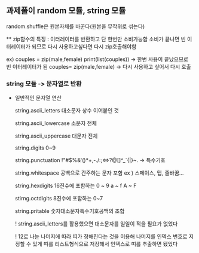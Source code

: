 ## 과제풀이 random 모듈, string 모듈

random.shuffle은 원본자체를 바꾼다(원본을 무작위로 섞는다)

** zip함수의 특징 :
  이터레이터를 반환하고 단 한번만 소비가능함
  소비가 끝나면 빈 이터레이터가 되므로 다시 사용하고싶다면 다시 zip호출해야함

  ex) couples = zip(male,female)
      print(list(couples)) -> 한번 사용이 끝났으므로 빈 이터레이터가 됨
      couples= zip(male,female) -> 다시 사용하고 싶어서 다시 호출

  ### string 모듈 -> 문자열로 반환
  - 일반적인 문자열 연산

    string.ascii_letters 대소문자 상수 이어붙인 것
    
    string.ascii_lowercase 소문자 전체
    
    string.ascii_uppercase 대문자 전체
    
    string.digits 0~9
    
    string.punctuation !"#$%&'()*+,-./:;<=>?@[\]^_`{|}~. -> 특수기호
    
    string.whitespace 공백으로 간주하는 문자 포함
    ex ) 스페이스, 탭, 줄바꿈...
    
    string.hexdigits 16진수에 포함하는 0 ~ 9 a ~ f A ~ F
    
    stirng.octdigits 8진수에 포함하는 0~7
    
    string.pritable 숫자대소문자특수기호공백의 조합

    ! string.ascii_letters를 활용했으면 대소문자를 일일이 적을 필요가 없었다

    ! 12로 나눈 나머지에 따라 띠가 정해진다는 것을 이용해
     나머지를 인덱스 번호로 지정할 수 있게 띠를 리스트형식으로 저장해서
      인덱스로 띠를 추출하면 됐었다 

